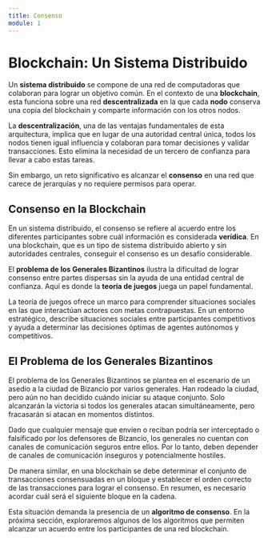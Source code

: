 ```yaml
---
title: Consenso
module: 1
---
```


# Blockchain: Un Sistema Distribuido

Un **sistema distribuido** se compone de una red de computadoras que colaboran para lograr un objetivo común. En el contexto de una **blockchain**, esta funciona sobre una red **descentralizada** en la que cada **nodo** conserva una copia del blockchain y comparte información con los otros nodos.

La **descentralización**, una de las ventajas fundamentales de esta arquitectura, implica que en lugar de una autoridad central única, todos los nodos tienen igual influencia y colaboran para tomar decisiones y validar transacciones. Esto elimina la necesidad de un tercero de confianza para llevar a cabo estas tareas.

Sin embargo, un reto significativo es alcanzar el **consenso** en una red que carece de jerarquías y no requiere permisos para operar.

## Consenso en la Blockchain

En un sistema distribuido, el consenso se refiere al acuerdo entre los diferentes participantes sobre cuál información es considerada **verídica**. En una blockchain, que es un tipo de sistema distribuido abierto y sin autoridades centrales, conseguir el consenso es un desafío considerable.

El **problema de los Generales Bizantinos** ilustra la dificultad de lograr consenso entre partes dispersas sin la ayuda de una entidad central de confianza. Aquí es donde la **teoría de juegos** juega un papel fundamental.

La teoría de juegos ofrece un marco para comprender situaciones sociales en las que interactúan actores con metas contrapuestas. En un entorno estratégico, describe situaciones sociales entre participantes competitivos y ayuda a determinar las decisiones óptimas de agentes autónomos y competitivos.

## El Problema de los Generales Bizantinos

El problema de los Generales Bizantinos se plantea en el escenario de un asedio a la ciudad de Bizancio por varios generales. Han rodeado la ciudad, pero aún no han decidido cuándo iniciar su ataque conjunto. Solo alcanzarán la victoria si todos los generales atacan simultáneamente, pero fracasarán si atacan en momentos distintos.

Dado que cualquier mensaje que envíen o reciban podría ser interceptado o falsificado por los defensores de Bizancio, los generales no cuentan con canales de comunicación seguros entre ellos. Por lo tanto, deben depender de canales de comunicación inseguros y potencialmente hostiles.

De manera similar, en una blockchain se debe determinar el conjunto de transacciones consensuadas en un bloque y establecer el orden correcto de las transacciones para lograr el consenso. En resumen, es necesario acordar cuál será el siguiente bloque en la cadena. 

Esta situación demanda la presencia de un **algoritmo de consenso**. En la próxima sección, exploraremos algunos de los algoritmos que permiten alcanzar un acuerdo entre los participantes de una red blockchain.
